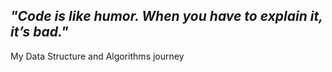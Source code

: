 ## ***"Code is like humor. When you have to explain it, it’s bad."***
My Data Structure and Algorithms journey